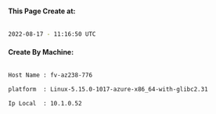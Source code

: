 
   
#### This Page Create at:

```bash

2022-08-17 - 11:16:50 UTC

```

#### Create By Machine:

```bash

Host Name : fv-az238-776

platform  : Linux-5.15.0-1017-azure-x86_64-with-glibc2.31

Ip Local  : 10.1.0.52

```

